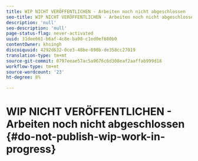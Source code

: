 ```yaml
---
title: WIP NICHT VERÖFFENTLICHEN - Arbeiten noch nicht abgeschlossen
seo-title: WIP NICHT VERÖFFENTLICHEN - Arbeiten noch nicht abgeschlossen
description: 'null'
seo-description: 'null'
page-status-flag: never-activated
uuid: 31dee661-b6af-4c8e-ba98-c1ed0ef680b0
contentOwner: khsingh
discoiquuid: 4292d632-0ce3-48be-898b-de358cc27019
translation-type: tm+mt
source-git-commit: 0797eeae57ac5a9676c6d308eaf2aaffab999d18
workflow-type: tm+mt
source-wordcount: '23'
ht-degree: 8%

---
```



# WIP NICHT VERÖFFENTLICHEN - Arbeiten noch nicht abgeschlossen {#do-not-publish-wip-work-in-progress}

